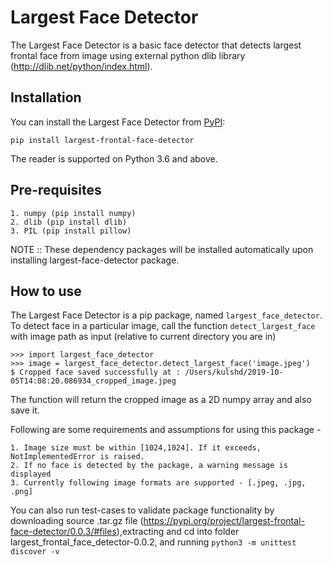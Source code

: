 # Largest Face Detector

The Largest Face Detector is a basic face detector that detects largest frontal face from image using external python dlib library (http://dlib.net/python/index.html).

## Installation

You can install the Largest Face Detector from [PyPI](https://pypi.org/project/largest-frontal-face-detector/0.0.3/):

    pip install largest-frontal-face-detector

The reader is supported on Python 3.6 and above.

## Pre-requisites
    1. numpy (pip install numpy)
    2. dlib (pip install dlib)
    3. PIL (pip install pillow)

NOTE :: These dependency packages will be installed automatically upon installing largest-face-detector package.

## How to use

The Largest Face Detector is a pip package, named `largest_face_detector`.  To detect face in a particular image, call the function `detect_largest_face` with image path as input (relative to current directory you are in)

    >>> import largest_face_detector
    >>> image = largest_face_detector.detect_largest_face('image.jpeg')
    $ Cropped face saved successfully at : /Users/kulshd/2019-10-05T14:08:20.086934_cropped_image.jpeg

The function will return the cropped image as a 2D numpy array and also save it.

Following are some requirements and assumptions for using this package -

    1. Image size must be within [1024,1024]. If it exceeds, NotImplementedError is raised.   
    2. If no face is detected by the package, a warning message is displayed
    3. Currently following image formats are supported - [.jpeg, .jpg, .png]

You can also run test-cases to validate package functionality by downloading source .tar.gz file (https://pypi.org/project/largest-frontal-face-detector/0.0.3/#files),extracting and cd into folder largest_frontal_face_detector-0.0.2, and running `python3 -m unittest discover -v`